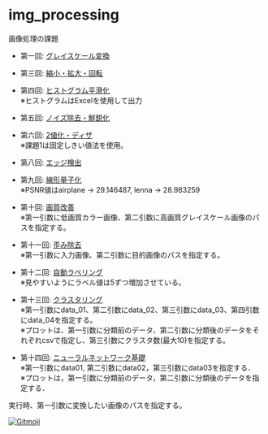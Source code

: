 # img_processing
画像処理の課題

- 第一回: [グレイスケール変換](https://github.com/yutachaan/img_processing/tree/master/grayscale)

- 第三回: [縮小・拡大・回転](https://github.com/yutachaan/img_processing/tree/master/scaling_and_rotation)

- 第四回: [ヒストグラム平滑化](https://github.com/yutachaan/img_processing/tree/master/histogram)  
  ※ヒストグラムはExcelを使用して出力

- 第五回: [ノイズ除去・鮮鋭化](https://github.com/yutachaan/img_processing/tree/master/denoise_and_sharp)

- 第六回: [2値化・ディザ](https://github.com/yutachaan/img_processing/tree/master/binarize_and_dither)  
  ※課題1は固定しきい値法を使用。

- 第八回: [エッジ検出](https://github.com/yutachaan/img_processing/tree/master/edge_detection)

- 第九回: [線形量子化](https://github.com/yutachaan/img_processing/tree/master/linear_quantization)  
  ※PSNR値はairplane → 29.146487, lenna → 28.983259

- 第十回: [画質改善](https://github.com/yutachaan/img_processing/tree/master/quality_improvement)  
  ※第一引数に低画質カラー画像、第二引数に高画質グレイスケール画像のパスを指定する。

- 第十一回: [歪み除去](https://github.com/yutachaan/img_processing/tree/master/affine_transformation)  
  ※第一引数に入力画像、第二引数に目的画像のパスを指定する。

- 第十二回: [自動ラベリング](https://github.com/yutachaan/img_processing/tree/master/auto_labeling)  
  ※見やすいようにラベル値は5ずつ増加させている。

- 第十三回: [クラスタリング](https://github.com/yutachaan/img_processing/tree/master/clustering)  
  ※第一引数にdata_01、第二引数にdata_02、第三引数にdata_03、第四引数にdata_04を指定する。  
  ※プロットは、第一引数に分類前のデータ、第二引数に分類後のデータをそれぞれcsvで指定し、第三引数にクラスタ数(最大10)を指定する。

- 第十四回: [ニューラルネットワーク基礎](https://github.com/yutachaan/img_processing/tree/master/neural_network)  
  ※第一引数にdata01, 第二引数にdata02，第三引数にdata03を指定する．  
  ※プロットは，第一引数に分類前のデータ，第二引数に分類後のデータを指定する．

実行時、第一引数に変換したい画像のパスを指定する。

<a href="https://gitmoji.carloscuesta.me">
  <img src="https://img.shields.io/badge/gitmoji-%20😜%20😍-FFDD67.svg?style=flat-square" alt="Gitmoji">
</a>
